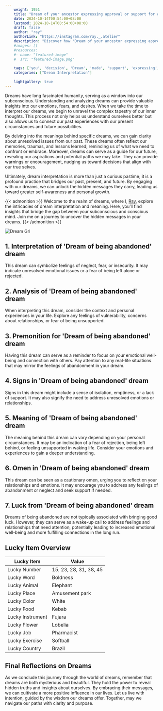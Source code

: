 ```yaml
---
    weight: 1951
    title: "Dream of your ancestor expressing approval or support for a decision you made."  # Assuming 'title' column exists
    date: 2024-10-14T00:54:00+08:00
    lastmod: 2024-10-14T00:54:00+08:00
    draft: false
    author: "ray"
    authorLink: "https://instagram.com/ray._.atelier"
    description: "Discover how 'Dream of your ancestor expressing approval or support for a decision you made.' can interpret your future and uncover its significant meanings in your life."
    #images: []
    #resources:
    #- name: "featured-image"
    #  src: "featured-image.png"
    
    tags: ['you', 'decision', 'Dream', 'made', 'support', 'expressing', 'ancestor', 'approval']
    categories: ["Dream Interpretation"]
    
    lightgallery: true
---
```

    
Dreams have long fascinated humanity, serving as a window into our subconscious. Understanding and analyzing dreams can provide valuable insights into our emotions, fears, and desires. When we take the time to interpret our dreams, we begin to unravel the complex tapestry of our inner thoughts. This process not only helps us understand ourselves better but also allows us to connect our past experiences with our present circumstances and future possibilities.

By delving into the meanings behind specific dreams, we can gain clarity about unresolved issues from our past. These dreams often reflect our memories, traumas, and lessons learned, reminding us of what we need to confront or embrace. Moreover, dreams can serve as a guide for our future, revealing our aspirations and potential paths we may take. They can provide warnings or encouragement, nudging us toward decisions that align with our true selves.

Ultimately, dream interpretation is more than just a curious pastime; it is a profound practice that bridges our past, present, and future. By engaging with our dreams, we can unlock the hidden messages they carry, leading us toward greater self-awareness and personal growth.

{{< admonition >}}
Welcome to the realm of dreams, where I, [Ray](https://instagram.com/ray._.atelier), explore the intricacies of dream interpretation and meaning. Here, you’ll find insights that bridge the gap between your subconscious and conscious mind. Join me on a journey to uncover the hidden messages in your dreams.
{{< /admonition >}}

![Dream Grl](https://cdn.pixabay.com/photo/2017/11/02/03/35/gothic-2910057_1280.jpg "Dream Grl")

## 1. Interpretation of 'Dream of being abandoned' dream
 This dream can symbolize feelings of neglect, fear, or insecurity. It may indicate unresolved emotional issues or a fear of being left alone or rejected.

## 2. Analysis of 'Dream of being abandoned' dream
 When interpreting this dream, consider the context and personal experiences in your life. Explore any feelings of vulnerability, concerns about relationships, or fear of being unsupported.

## 3. Premonition for 'Dream of being abandoned' dream
 Having this dream can serve as a reminder to focus on your emotional well-being and connection with others. Pay attention to any real-life situations that may mirror the feelings of abandonment in your dream.

## 4. Signs in 'Dream of being abandoned' dream
 Signs in this dream might include a sense of isolation, emptiness, or a lack of support. It may also signify the need to address unresolved emotions or relationships.

## 5. Meaning of 'Dream of being abandoned' dream
 The meaning behind this dream can vary depending on your personal circumstances. It may be an indication of a fear of rejection, being left behind, or feeling unsupported in waking life. Consider your emotions and experiences to gain a deeper understanding.

## 6. Omen in 'Dream of being abandoned' dream
 This dream can be seen as a cautionary omen, urging you to reflect on your relationships and emotions. It may encourage you to address any feelings of abandonment or neglect and seek support if needed.

## 7. Luck from 'Dream of being abandoned' dream
 Dreams of being abandoned are not typically associated with bringing good luck. However, they can serve as a wake-up call to address feelings and relationships that need attention, potentially leading to increased emotional well-being and more fulfilling connections in the long run.

## Lucky Item Overview
| Lucky Item          | Value              |
|---------------|--------------------|
| Lucky Number        | 15, 23, 28, 31, 38, 45  |
| Lucky Word          | Boldness |
| Lucky Animal        | Elephant |
| Lucky Place         | Amusement park     |
| Lucky Color         | White     |
| Lucky Food          | Kebab      |
| Lucky Instrument    | Fujara |
| Lucky Flower        | Lobelia    |
| Lucky Job           | Pharmacist       |
| Lucky Exercise      | Softball  |
| Lucky Country       | Brazil    |


##  Final Reflections on Dreams

As we conclude this journey through the world of dreams, remember that dreams are both mysterious and beautiful. They hold the power to reveal hidden truths and insights about ourselves. By embracing their messages, we can cultivate a more positive influence in our lives. Let us live with intention, guided by the wisdom our dreams offer. Together, may we navigate our paths with clarity and purpose.
